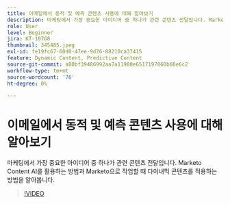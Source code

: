```yaml
---
title: 이메일에서 동적 및 예측 콘텐츠 사용에 대해 알아보기
description: 마케팅에서 가장 중요한 아이디어 중 하나가 관련 콘텐츠 전달입니다. Marketo Content AI를 활용하는 방법과 Marketo으로 작업할 때 다이내믹 콘텐츠를 적용하는 방법을 알아봅니다.
role: User
level: Beginner
jira: KT-10768
thumbnail: 345485.jpeg
exl-id: fe19fc67-60d0-47ee-9d76-88210ca37415
feature: Dynamic Content, Predictive Content
source-git-commit: a80bf39486992aa7a11988e6517197860b60e6c2
workflow-type: tm+mt
source-wordcount: '76'
ht-degree: 0%

---
```


# 이메일에서 동적 및 예측 콘텐츠 사용에 대해 알아보기

마케팅에서 가장 중요한 아이디어 중 하나가 관련 콘텐츠 전달입니다. Marketo Content AI를 활용하는 방법과 Marketo으로 작업할 때 다이내믹 콘텐츠를 적용하는 방법을 알아봅니다.

>[!VIDEO](https://video.tv.adobe.com/v/345485/?quality=12&learn=on)
